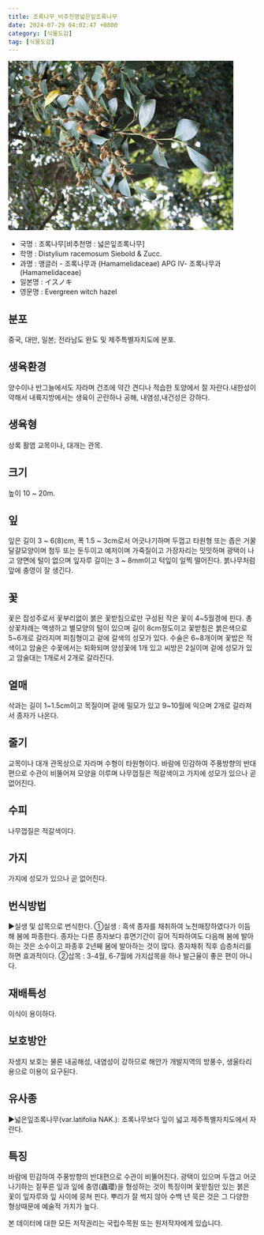 ```yaml
---
title: 조록나무_비추천명넓은잎조록나무
date: 2024-07-29 04:02:47 +0800
category: [식물도감]
tag: [식물도감]
---
```




![조록나무[비추천명 : 넓은잎조록나무]](/assets/img/fileUpload/plants/basic/Hamamelidaceae/Distylium/6951/6951_12_th2.JPG)
- 국명 : 조록나무[비추천명 : 넓은잎조록나무]
- 학명 : Distylium racemosum Siebold & Zucc.
- 과명 : 앵글러 - 조록나무과 (Hamamelidaceae) APG Ⅳ- 조록나무과 (Hamamelidaceae)
- 일본명 : イスノキ
- 영문명 : Evergreen witch hazel


## 분포
중국, 대만, 일본; 전라남도 완도 및 제주특별자치도에 분포.
## 생육환경
양수이나 반그늘에서도 자라며 건조에 약간 견디나 적습한 토양에서 잘 자란다.내한성이 약해서 내륙지방에서는 생육이 곤란하나 공해, 내염성,내건성은 강하다.
## 생육형
상록 활엽 교목이나, 대개는 관목. 
## 크기
높이 10 ~ 20m.
## 잎
잎은 길이 3 ~ 6(8)cm, 폭 1.5 ~ 3cm로서 어긋나기하며 두껍고 타원형 또는 좁은 거꿀달걀모양이며 첨두 또는 둔두이고 예저이며 가죽질이고 가장자리는 밋밋하며 광택이 나고 양면에 털이 없으며 잎자루 길이는  3 ~ 8mm이고 턱잎이 일찍 떨어진다. 붉나무처럼 앞에 충영이 잘 생긴다.
## 꽃
꽃은 잡성주로서 꽃부리없이 붉은 꽃받침으로만 구성된 작은 꽃이 4~5월경에 핀다. 총상꽃차례는 액생하고 별모양의 털이 있으며 길이 8cm정도이고 꽃받침은  붉은색으로 5~6개로 갈라지며 피침형이고 겉에 갈색의 성모가 있다. 수술은 6~8개이며 꽃밥은 적색이고 암술은 수꽃에서는 퇴화되며 양성꽃에 1개 있고 씨방은 2실이며 겉에 성모가 있고 암술대는 1개로서 2개로 갈라진다.
## 열매
삭과는 길이 1~1.5cm이고 목질이며 겉에 밀모가 있고 9~10월에 익으며 2개로 갈라져서 종자가 나온다.
## 줄기
교목이나 대개 관목상으로 자라며 수형이 타원형이다. 바람에 민감하여 주풍방향의 반대편으로 수관이 비뚤어져 모양을 이루며 나무껍질은 적갈색이고 가지에 성모가 있으나 곧 없어진다.
## 수피
나무껍질은 적갈색이다.
## 가지
가지에 성모가 있으나 곧 없어진다.
## 번식방법
▶실생 및 삽목으로 번식한다. 
①실생 : 흑색 종자를 채취하여 노천매장하였다가 이듬해 봄에 파종한다. 종자는 다른 종자보다 휴면기간이 길어 직파하여도 다음해 봄에 발아하는 것은 소수이고 파종후 2년째 봄에 발아하는 것이 많다. 종자채취 직후 습층처리를 하면 효과적이다. 
②삽목 : 3-4월, 6-7월에 가지삽목을 하나 발근율이 좋은 편이 아니다.
## 재배특성
이식이 용이하다.
## 보호방안
자생지 보호는 물론 내공해성, 내염성이 강하므로 해안가 개발지역의 방풍수, 생울타리용으로 이용이 요구된다.
## 유사종
▶넓은잎조록나무(var.latifolia NAK.): 조록나무보다 잎이 넓고 제주특별자치도에서 자란다.
## 특징
바람에 민감하여 주풍방향의 반대편으로 수관이 비뚤어진다. 광택이 있으며 두껍고 어긋나기하는 짙푸른 잎과 잎에 충영(蟲瓔)을 형성하는 것이 특징이며 꽃받침만 있는 붉은 꽃이 잎자루와 잎 사이에 뭉쳐 핀다. 뿌리가 잘 썩지 않아 수백 년 묵은 것은 그 다양한 형상때문에 예술적 가치가 높다.






본 데이터에 대한 모든 저작권리는 국립수목원 또는 원저작자에게 있습니다.
